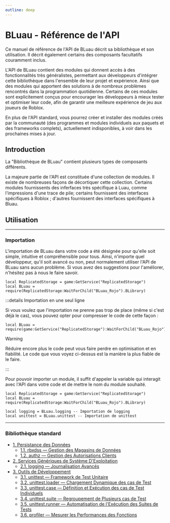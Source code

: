 ```yaml
---
outline: deep
---
```


# BLuau - Référence de l'API

Ce manuel de référence de l'API de BLuau décrit sa bibliothèque et son utilisation. Il décrit également certains des composants facultatifs couramment inclus.

L'API de BLuau contient des modules qui donnent accès à des fonctionnalités très généralistes, permettant aux développeurs d'intégrer cette bibliothèque dans l'ensemble de leur projet et expérience. Ainsi que des modules qui apportent des solutions à de nombreux problèmes rencontrés dans la programmation quotidienne. Certains de ces modules sont explicitement conçus pour encourager les développeurs à mieux tester et optimiser leur code, afin de garantir une meilleure expérience de jeu aux joueurs de Roblox.

En plus de l'API standard, vous pourrez créer et installer des modules créés par la communauté (des programmes et modules individuels aux paquets et des frameworks complets), actuellement indisponibles, à voir dans les prochaines mises à jour.

## Introduction

La "Bibliothèque de BLuau" contient plusieurs types de composants différents.

La majeure partie de l'API est constituée d'une collection de modules. Il existe de nombreuses façons de décortiquer cette collection. Certains modules fournissents des inferfaces très spécifique à Luau, comme l'impressions d'une trace de pile; certains fournissent des interfaces spécifiques à Roblox ; d'autres fournissent des interfaces spécifiques à Bluau.

## Utilisation

---

### Importation

L'importation de BLuau dans votre code a été désignée pour qu'elle soit simple, intuitive et compréhensible pour tous.
Ainsi, n'importe quel développeur, qu'il soit avancé ou non, peut normalement utiliser l'API de BLuau sans aucun problème.
Si vous avez des suggestions pour l'améliorer, n'hésitez pas à nous le faire savoir.

```luau
local ReplicatedStorage = game:GetService("ReplicatedStorage")
local BLuau = require(ReplicatedStorage:WaitForChild("BLuau_Rojo").BLibrary)
```

:::details Importation en une seul ligne

Si vous voulez que l'importation ne prenne pas trop de place (même si c'est déjà le cas), vous pouvez opter pour compresser le code de cette façon :

```luau
local BLuau = require(game:GetService("ReplicatedStorage"):WaitForChild("BLuau_Rojo").BLibrary)
```

> [!WARNING]
> Réduire encore plus le code peut vous faire perdre en optimisation et en fiabilité.
> Le code que vous voyez ci-dessus est la manière la plus fiable de le faire.

:::

Pour pouvoir importer un module, il suffit d'appeler la variable qui interagit avec l'API dans votre code et de mettre le nom du module souhaité.

```luau
local ReplicatedStorage = game:GetService("ReplicatedStorage")
local BLuau = require(ReplicatedStorage:WaitForChild("BLuau_Rojo").BLibrary)

local logging = BLuau.logging -- Importation de logging
local unittest = BLuau.unittest -- Importation de unittest
```

---

### Bibliothèque standard

- [1. Persistance des Données](data-persistence/index.md)
   - [1.1. rbxdss — Gestion des Magasins de Données](data-persistence/rbxdss.md)
   - [1.2. authz — Gestion des Autorisations Clients](data-persistence/authz.md)
- [2. Services Génériques de Système D'Exploitation](allos/index.md)
   - [2.1. logging — Journalisation Avancés](allos/logging.md)
- [3. Outils de Développement]()
   - [3.1. unittest — Framework de Test Unitaire]()
   - [3.2. unittest.loader — Chargement Dynamique des cas de Test]()
   - [3.3. unittest.case — Définition et Exécution des cas de Test Individuels]()
   - [3.4. unittest.suite — Regroupement de Plusieurs cas de Test]()
   - [3.5. unittest.runner — Automatisation de l'Exécution des Suites de Tests]()
   - [3.6. profiler — Mesurer les Performances des Fonctions]()

